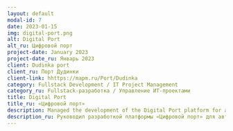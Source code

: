 ```yaml
---
layout: default
modal-id: 7
date: 2023-01-15
img: digital-port.png
alt: Digital Port
alt_ru: Цифровой порт
project-date: January 2023
project-date_ru: Январь 2023
client: Dudinka port
client_ru: Порт Дудинки
client-link: hhttps://mapm.ru/Port/Dudinka
category: Fullstack Development / IT Project Management
category_ru: Fullstack-разработка / Управление ИТ-проектами
title: Digital Port
title_ru: «Цифровой порт»
description: Managed the development of the Digital Port platform for automated management of maritime cargo operations. Implemented backend services, database integration, and frontend dashboards for real-time monitoring and reporting.
description_ru: Руководил разработкой платформы «Цифровой порт» для автоматизации управления морскими грузовыми операциями. Реализовал backend-сервисы, интеграцию с базами данных и frontend-дэшборды для мониторинга и отчетности в реальном времени.
---
```

